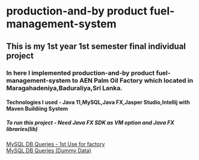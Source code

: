 # production-and-by product fuel-management-system
## This is my 1st year 1st semester final individual project
### In here I implemented production-and-by product fuel-management-system to AEN Palm Oil Factory which located in Maragahadeniya,Baduraliya,Sri Lanka.
#### Technologies I used - Java 11,MySQL,Java FX,Jasper Studio,Intellij with Maven Buildiing System
##### To run this project - Need Java FX SDK as VM option and Java FX libraries(lib) 

[MySQL DB Queries - 1st Use for factory](https://docs.google.com/document/d/1ErqZ-qJMV2g8niaYjYb5Nva7f1qxlblNBFeZfZuOa9Q/edit?usp=sharing) <br />
[MySQL DB Queries (Dummy Data)](https://docs.google.com/document/d/12fuj-3HfXLzM5ijyk7ipg-8CqQCwT-3MQklT_9BmvHc/edit?usp=sharing)
